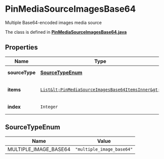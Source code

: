 

# PinMediaSourceImagesBase64

Multiple Base64-encoded images media source

The class is defined in **[PinMediaSourceImagesBase64.java](../../src/main/java/org/openapitools/model/PinMediaSourceImagesBase64.java)**

## Properties

Name | Type | Description | Notes
------------ | ------------- | ------------- | -------------
**sourceType** | [**SourceTypeEnum**](#SourceTypeEnum) |  |  [optional property]
**items** | [`List&lt;PinMediaSourceImagesBase64ItemsInner&gt;`](PinMediaSourceImagesBase64ItemsInner.md) | Array with image objects. | 
**index** | `Integer` |  |  [optional property]

## SourceTypeEnum

Name | Value
---- | -----
MULTIPLE_IMAGE_BASE64 | `"multiple_image_base64"`




